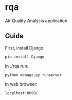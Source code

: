# rqa
Air Quality Analysis application

## Guide

First, install Django:
```
pip install Django
```
In ./rqa run:
```
python manage.py runserver
```
In web browser:
```
localhost:8000/
```

